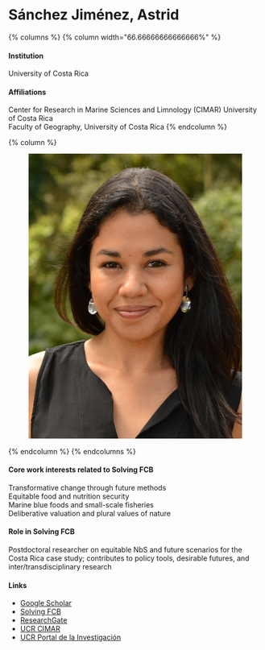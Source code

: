 # Sánchez Jiménez, Astrid

{% columns %}
{% column width="66.66666666666666%" %}
#### Institution

University of Costa Rica

#### Affiliations

Center for Research in Marine Sciences and Limnology (CIMAR) University of Costa Rica\
Faculty of Geography, University of Costa Rica
{% endcolumn %}

{% column %}
<figure><img src="https://raw.githubusercontent.com/Solving-FCB/docs/refs/heads/main/.img/sanchez-jimenez-a.webp" alt=""></figure>
{% endcolumn %}
{% endcolumns %}

#### Core work interests related to Solving FCB

Transformative change through future methods\
Equitable food and nutrition security\
Marine blue foods and small-scale fisheries\
Deliberative valuation and plural values of nature

#### Role in Solving FCB

Postdoctoral researcher on equitable NbS and future scenarios for the Costa Rica case study; contributes to policy tools, desirable futures, and inter/transdisciplinary research

#### Links

* [Google Scholar](https://scholar.google.com/citations?user=ABljDI8AAAAJ)
* [Solving FCB](https://solvingfcb.org/people/jimenez-as/)
* [ResearchGate](https://www.researchgate.net/profile/Astrid-Sanchez-Jimenez)
* [UCR CIMAR](https://www.cimar.ucr.ac.cr/investigacion/investigadores/astrid-sanchez-jimenez.html)
* [UCR Portal de la Investigación](https://www.kerwa.ucr.ac.cr/cris/rp/rp00454)
